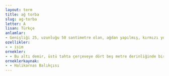 ```yaml
---
layout: term
title: ağ torba
slug: ag-torba
letter: A
lisan: Türkçe
anlamlar:
- Genişliği 25, uzunluğu 50 santimetre olan, ağdan yapılmış, kırmızı yosunları suya dalarak avlamada kullanılan, ip ve kayıktaki makara yardımı ile suyun yüzeyine çıkıp inebilen bir torba
ozellikler:
- - isim
ornekler:
- - Bu altı demir, üstü tahta çerçeveye dört beş metre derinliğinde bir ağ torba takılır.
orneklerkaynak:
- - Halikarnas Balıkçısı
---
```

